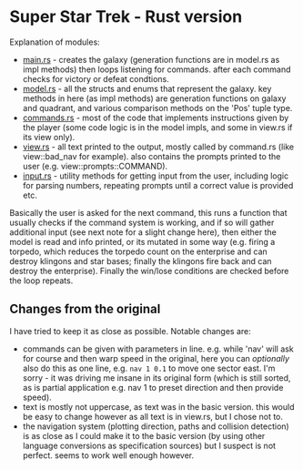 # Super Star Trek - Rust version

Explanation of modules:

- [main.rs](./src/main.rs) - creates the galaxy (generation functions are in model.rs as impl methods) then loops listening for commands. after each command checks for victory or defeat condtions.
- [model.rs](./src/model.rs) - all the structs and enums that represent the galaxy. key methods in here (as impl methods) are generation functions on galaxy and quadrant, and various comparison methods on the 'Pos' tuple type.
- [commands.rs](./src/commands.rs) - most of the code that implements instructions given by the player (some code logic is in the model impls, and some in view.rs if its view only).
- [view.rs](./src/view.rs) - all text printed to the output, mostly called by command.rs (like view::bad_nav for example). also contains the prompts printed to the user (e.g. view::prompts::COMMAND).
- [input.rs](./src/input.rs) - utility methods for getting input from the user, including logic for parsing numbers, repeating prompts until a correct value is provided etc.

Basically the user is asked for the next command, this runs a function that usually checks if the command system is working, and if so will gather additional input (see next note for a slight change here), then either the model is read and info printed, or its mutated in some way (e.g. firing a torpedo, which reduces the torpedo count on the enterprise and can destroy klingons and star bases; finally the klingons fire back and can destroy the enterprise). Finally the win/lose conditions are checked before the loop repeats.

## Changes from the original

I have tried to keep it as close as possible. Notable changes are:

- commands can be given with parameters in line. e.g. while 'nav' will ask for course and then warp speed in the original, here you can *optionally* also do this as one line, e.g. `nav 1 0.1` to move one sector east. I'm sorry - it was driving me insane in its original form (which is still sorted, as is partial application e.g. nav 1 to preset direction and then provide speed).
- text is mostly not uppercase, as text was in the basic version. this would be easy to change however as all text is in view.rs, but I chose not to.
- the navigation system (plotting direction, paths and collision detection) is as close as I could make it to the basic version (by using other language conversions as specification sources) but I suspect is not perfect. seems to work well enough however.